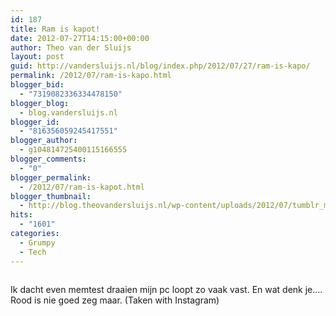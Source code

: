 ```yaml
---
id: 187
title: Ram is kapot!
date: 2012-07-27T14:15:00+00:00
author: Theo van der Sluijs
layout: post
guid: http://vandersluijs.nl/blog/index.php/2012/07/27/ram-is-kapo/
permalink: /2012/07/ram-is-kapo.html
blogger_bid:
  - "7319082336334478150"
blogger_blog:
  - blog.vandersluijs.nl
blogger_id:
  - "816356059245417551"
blogger_author:
  - g104814725400115166555
blogger_comments:
  - "0"
blogger_permalink:
  - /2012/07/ram-is-kapot.html
blogger_thumbnail:
  - http://blog.theovandersluijs.nl/wp-content/uploads/2012/07/tumblr_m7tgmaW1T11rpqrb1o1_1280-300x300.jpg
hits:
  - "1601"
categories:
  - Grumpy
  - Tech
---
```

<div>
  <img alt="" src=https://vandersluijs.resultants-e.nl/2012/07/tumblr_m7tgmaW1T11rpqrb1o1_1280-300x300.jpg" />
</div>

Ik dacht even memtest draaien mijn pc loopt zo vaak vast. En wat denk je…. Rood is nie goed zeg maar. (Taken with Instagram)